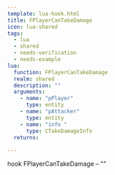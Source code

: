 ```yaml
---
template: lua-hook.html
title: FPlayerCanTakeDamage
icon: lua-shared
tags:
  - lua
  - shared
  - needs-verification
  - needs-example
lua:
  function: FPlayerCanTakeDamage
  realm: shared
  description: ""
  arguments:
    - name: "pPlayer"
      type: entity
    - name: "pAttacker"
      type: entity
    - name: "info "
      type: CTakeDamageInfo
  returns:
    
---
```


<div class="lua__search__keywords">
hook FPlayerCanTakeDamage &#x2013; ""
</div>
